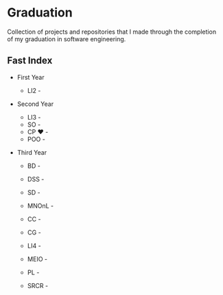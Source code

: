 # Graduation
Collection of projects and repositories that I made through the completion of my graduation in software engineering.

## Fast Index

- First Year
    - LI2 -

- Second Year
    - LI3 -
    - SO -
    - CP :heart: -
    - POO -

- Third Year
    - BD -
    - DSS -
    - SD -
    - MNOnL -

    - CC -
    - CG -
    - LI4 -
    - MEIO -
    - PL -
    - SRCR -
